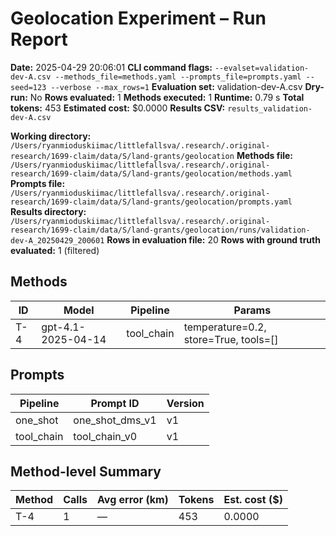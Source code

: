 # Geolocation Experiment – Run Report

**Date:** 2025-04-29 20:06:01
**CLI command flags:** `--evalset=validation-dev-A.csv --methods_file=methods.yaml --prompts_file=prompts.yaml --seed=123 --verbose --max_rows=1`
**Evaluation set:** validation-dev-A.csv
**Dry-run:** No
**Rows evaluated:** 1
**Methods executed:** 1
**Runtime:** 0.79 s
**Total tokens:** 453
**Estimated cost:** $0.0000
**Results CSV:** `results_validation-dev-A.csv`

**Working directory:** `/Users/ryanmioduskiimac/littlefallsva/.research/.original-research/1699-claim/data/S/land-grants/geolocation`
**Methods file:** `/Users/ryanmioduskiimac/littlefallsva/.research/.original-research/1699-claim/data/S/land-grants/geolocation/methods.yaml`
**Prompts file:** `/Users/ryanmioduskiimac/littlefallsva/.research/.original-research/1699-claim/data/S/land-grants/geolocation/prompts.yaml`
**Results directory:** `/Users/ryanmioduskiimac/littlefallsva/.research/.original-research/1699-claim/data/S/land-grants/geolocation/runs/validation-dev-A_20250429_200601`
**Rows in evaluation file:** 20
**Rows with ground truth evaluated:** 1 (filtered)

## Methods
| ID | Model | Pipeline | Params |
|---|---|---|---|
| T-4 | gpt-4.1-2025-04-14 | tool_chain | temperature=0.2, store=True, tools=[] |

## Prompts
| Pipeline | Prompt ID | Version |
|---|---|---|
| one_shot | one_shot_dms_v1 | v1 |
| tool_chain | tool_chain_v0 | v1 |

## Method-level Summary
| Method | Calls | Avg error (km) | Tokens | Est. cost ($) |
|---|---|---|---|---|
| T-4 | 1 | — | 453 | 0.0000 |
